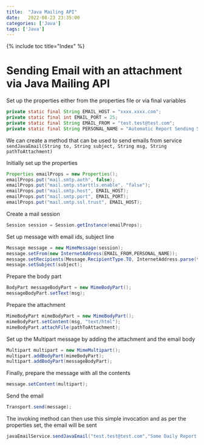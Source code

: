 ```yaml
---
title:  "Java Mailing API"
date:   2022-08-23 23:35:00
categories: ['Java']
tags: ['Java']
---
```


{% include toc title="Index" %}

# Sending Email with an attachment via Java Mailing API

Set up the properties either from the properties file or via final variables

```java
private static final String EMAIL_HOST = "xxxx.xxxx.com";
private static final int EMAIL_PORT = 25;
private static final String EMAIL_FROM = "test.test@test.com";
private static final String PERSONAL_NAME = "Automatic Report Sending Service"
```

We can create a method that can be used to send emails from service `sendJavaEmail(String to, String subject, String msg, String pathToAttachment)`

Initially set up the properties 
```java
Properties emailProps = new Properties();
emailProps.put("mail.smtp.auth", false);
emailProps.put("mail.smtp.starttls.enable", "false");
emailProps.put("mail.smtp.host", EMAIL_HOST);
emailProps.put("mail.smtp.port", EMAIL_PORT);
emailProps.put("mail.smtp.ssl.trust", EMAIL_HOST);
```

Create a mail session
```java
Session session = Session.getInstance(emailProps);
```

Set up message with email ids, subject line
```java
Message message = new MimeMessage(session);
message.setFrom(new InternetAddress(EMAIL_FROM,PERSONAL_NAME));
message.setRecipients(Message.RecipientType.TO, InternetAddress.parse(to));
message.setSubject(subject);
```

Prepare the body part 
```java
BodyPart messageBodyPart = new MimeBodyPart();
messageBodyPart.setText(msg);
```

Prepare the attachment
```java
MimeBodyPart mimeBodyPart = new MimeBodyPart();
mimeBodyPart.setContent(msg, "text/html");
mimeBodyPart.attachFile(pathToAttachment);
```

Set up the Multipart message by adding the attachment and the email body
```java
Multipart multipart = new MimeMultipart();
multipart.addBodyPart(mimeBodyPart);
multipart.addBodyPart(messageBodyPart);
```

Finally, prepare the message with all the contents
```java
message.setContent(multipart);
```

Send the email
```java
Transport.send(message);
```

The invoking method can then use this simple invocation and as per the properties set, the email will be sent

```java
javaEmailService.sendJavaEmail("test.test@test.com","Some Daily Report "+ ZonedDateTime.now(ZoneOffset.UTC).format(DateTimeFormatter.ofPattern("E dd.MM.yyyy HH:MM:SSS a z")), "Mic Testing...1...2....3...",CSV_LOCATION);

```